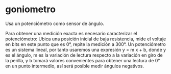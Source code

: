 # goniometro

Usa un potenciómetro como sensor de ángulo.

Para obtener una medición exacta es necesario caracterizar el potenciómetro:
Ubica una posición inicial de baja resistencia, mide el voltaje en bits en este punto que es 0°, repite la medición a 300°.
Un potenciómetro es un sistema lineal, por tanto usaremos una expresión y = m x + b, donde y es el ángulo, m es la variación de lectura respecto a la variación en giro de la perilla, y b tomará valores convenientes para obtener una lectura de 0° en un punto intermedio, así será posible medir ángulos negativos.
